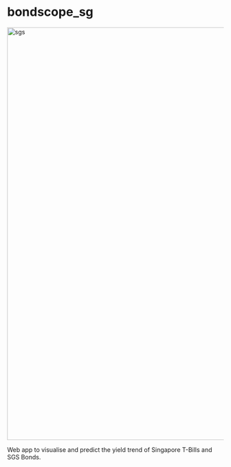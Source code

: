 # bondscope_sg

<img width="960" alt="sgs" src="https://github.com/user-attachments/assets/917f3e9e-02cf-4660-a311-d3977c49fdee">

Web app to visualise and predict the yield trend of Singapore T-Bills and SGS Bonds.
